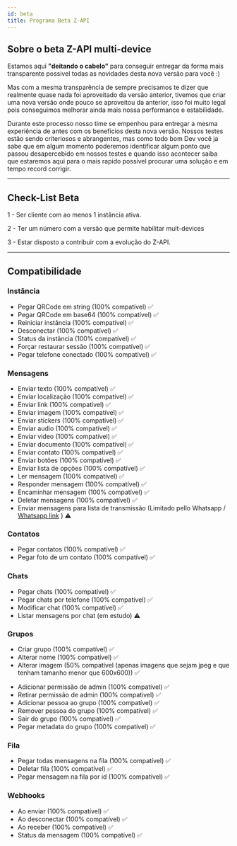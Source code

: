 ```yaml
---
id: beta
title: Programa Beta Z-API
---
```


## Sobre o beta Z-API multi-device

Estamos aqui **"deitando o cabelo"** para conseguir entregar da forma mais transparente possivel todas as novidades desta nova versão para você :)

Mas com a mesma transparência de sempre precisamos te dizer que realmente quase nada foi aproveitado da versão anterior, tivemos que criar uma nova versão onde pouco se aproveitou da anterior, isso foi muito legal pois conseguimos melhorar ainda mais nossa performance e estabilidade.

Durante este processo nosso time se empenhou para entregar a mesma experiência de antes com os beneficios desta nova versão. Nossos testes estão sendo criteriosos e abrangentes, mas como todo bom Dev você ja sabe que em algum momento poderemos identificar algum ponto que passou desapercebido em nossos testes e quando isso acontecer saiba que estaremos aqui para o mais rapido possivel procurar uma solução e em tempo record corrigir.

---

## Check-List Beta

1 - Ser cliente com ao menos 1 instância ativa.

2 - Ter um número com a versão que permite habilitar mult-devices

3 - Estar disposto a contribuir com a evolução do Z-API.

---

## Compatibilidade

### Instância

- Pegar QRCode em string (100% compatível) ✅
- Pegar QRCode em base64 (100% compatível) ✅
- Reiniciar instância (100% compatível) ✅
- Desconectar (100% compatível) ✅
- Status da instância (100% compatível) ✅
- Forçar restaurar sessão (100% compatível) ✅
- Pegar telefone conectado (100% compatível) ✅

### Mensagens

- Enviar texto (100% compatível) ✅
- Enviar localização (100% compatível) ✅
- Enviar link (100% compatível) ✅
- Enviar imagem (100% compatível) ✅
- Enviar stickers (100% compatível) ✅
- Enviar audio (100% compatível) ✅
- Enviar video (100% compatível) ✅
- Enviar documento (100% compatível) ✅
- Enviar contato (100% compatível) ✅
- Enviar botões (100% compatível) ✅
- Enviar lista de opções (100% compatível) ✅
- Ler mensagem (100% compatível) ✅
- Responder mensagem (100% compatível) ✅
- Encaminhar mensagem (100% compatível) ✅
- Deletar mensagens (100% compatível) ✅
- Enviar mensagens para lista de transmissão (Limitado pello Whatsapp / [Whatsapp link](https://faq.whatsapp.com/general/download-and-installation/about-multi-device-beta/?lang=en) ) ⚠️

### Contatos

- Pegar contatos (100% compatível) ✅
- Pegar foto de um contato (100% compatível) ✅

### Chats

- Pegar chats (100% compatível) ✅
- Pegar chats por telefone (100% compatível) ✅
- Modificar chat (100% compatível) ✅
- Listar mensagens por chat (em estudo) ⚠️

### Grupos

- Criar grupo (100% compatível) ✅
- Alterar nome (100% compatível) ✅
- Alterar imagem (50% compatível (apenas imagens que sejam jpeg e que tenham tamanho menor que 600x600)) ✅
<!-- - Alterar descrição (100% compatível) ✅ -->
- Adicionar permissão de admin (100% compatível) ✅
- Retirar permissão de admin (100% compatível) ✅
- Adicionar pessoa ao grupo (100% compatível) ✅
- Remover pessoa do grupo (100% compatível) ✅
- Sair do grupo (100% compatível) ✅
- Pegar metadata do grupo (100% compatível) ✅

### Fila

- Pegar todas mensagens na fila (100% compatível) ✅
- Deletar fila (100% compatível) ✅
- Pegar mensagem na fila por id (100% compatível) ✅

### Webhooks

- Ao enviar (100% compatível) ✅
- Ao desconectar (100% compatível) ✅
- Ao receber (100% compatível) ✅
- Status da mensagem (100% compatível) ✅
